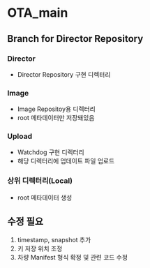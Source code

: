 # OTA_main
## Branch for Director Repository

### Director
- Director Repository 구현 디렉터리
### Image
- Image Repositoy용 디렉터리
- root 메타데이터만 저장돼있음
### Upload
- Watchdog 구현 디렉터리
- 해당 디렉터리에 업데이트 파일 업로드
### 상위 디렉터리(Local)
- root 메타데이터 생성

## 수정 필요
1. timestamp, snapshot 추가
2. 키 저장 위치 조정
3. 차량 Manifest 형식 확정 및 관련 코드 수정